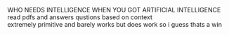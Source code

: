 WHO NEEDS INTELLIGENCE WHEN YOU GOT ARTIFICIAL INTELLIGENCE  <br/>read pdfs and answers qustions based on context </br>extremely primitive and barely works but does work so i guess thats a win

